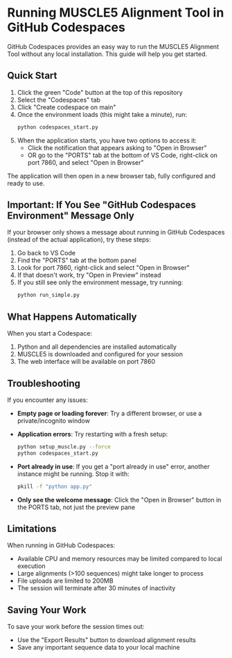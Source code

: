 # Running MUSCLE5 Alignment Tool in GitHub Codespaces

GitHub Codespaces provides an easy way to run the MUSCLE5 Alignment Tool without any local installation. This guide will help you get started.

## Quick Start

1. Click the green "Code" button at the top of this repository
2. Select the "Codespaces" tab
3. Click "Create codespace on main"
4. Once the environment loads (this might take a minute), run:
   ```bash
   python codespaces_start.py
   ```
5. When the application starts, you have two options to access it:
   - Click the notification that appears asking to "Open in Browser"
   - OR go to the "PORTS" tab at the bottom of VS Code, right-click on port 7860, and select "Open in Browser"

The application will then open in a new browser tab, fully configured and ready to use.

## Important: If You See "GitHub Codespaces Environment" Message Only

If your browser only shows a message about running in GitHub Codespaces (instead of the actual application), try these steps:

1. Go back to VS Code
2. Find the "PORTS" tab at the bottom panel
3. Look for port 7860, right-click and select "Open in Browser"
4. If that doesn't work, try "Open in Preview" instead
5. If you still see only the environment message, try running:
   ```bash
   python run_simple.py
   ```

## What Happens Automatically

When you start a Codespace:

1. Python and all dependencies are installed automatically
2. MUSCLE5 is downloaded and configured for your session
3. The web interface will be available on port 7860

## Troubleshooting

If you encounter any issues:

- **Empty page or loading forever**: Try a different browser, or use a private/incognito window

- **Application errors**: Try restarting with a fresh setup:
  ```bash
  python setup_muscle.py --force
  python codespaces_start.py
  ```

- **Port already in use**: If you get a "port already in use" error, another instance might be running. Stop it with:
  ```bash
  pkill -f "python app.py"
  ```

- **Only see the welcome message**: Click the "Open in Browser" button in the PORTS tab, not just the preview pane

## Limitations

When running in GitHub Codespaces:

- Available CPU and memory resources may be limited compared to local execution
- Large alignments (>100 sequences) might take longer to process
- File uploads are limited to 200MB
- The session will terminate after 30 minutes of inactivity

## Saving Your Work

To save your work before the session times out:
- Use the "Export Results" button to download alignment results
- Save any important sequence data to your local machine
